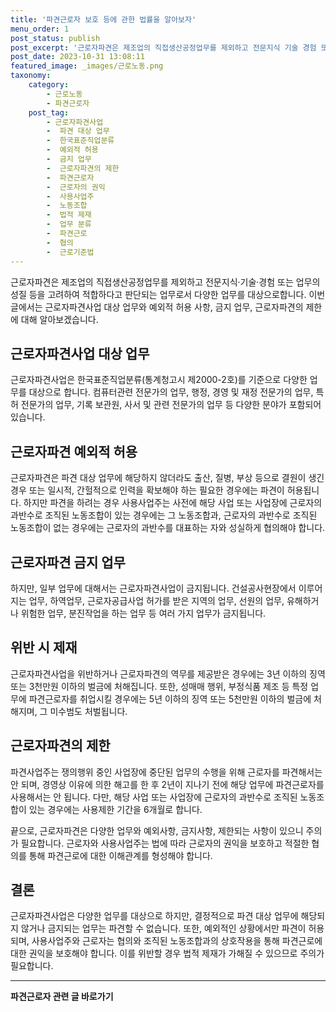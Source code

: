 ```yaml
---
title: '파견근로자 보호 등에 관한 법률을 알아보자'
menu_order: 1
post_status: publish
post_excerpt: '근로자파견은 제조업의 직접생산공정업무를 제외하고 전문지식 기술 경험 또는 업무의 성질 등을 고려하여 적합하다고 판단되는 업무로서 다양한 업무를 대상으로합니다. 이번 글에서는 근로자파견사업 대상 업무와 예외적 허용 사항, 금지 업무, 근로자파견의 제한에 대해 알아보겠습니다.'
post_date: 2023-10-31 13:08:11
featured_image: _images/근로노동.png
taxonomy:
    category:
        - 근로노동
        - 파견근로자
    post_tag:
        - 근로자파견사업
        -  파견 대상 업무
        -  한국표준직업분류
        -  예외적 허용
        -  금지 업무
        -  근로자파견의 제한
        -  파견근로자
        -  근로자의 권익
        -  사용사업주
        -  노동조합
        -  법적 제재
        -  업무 분류
        -  파견근로
        -  협의
        -  근로기준법
---
```



근로자파견은 제조업의 직접생산공정업무를 제외하고 전문지식·기술·경험 또는 업무의 성질 등을 고려하여 적합하다고 판단되는 업무로서 다양한 업무를 대상으로합니다. 이번 글에서는 근로자파견사업 대상 업무와 예외적 허용 사항, 금지 업무, 근로자파견의 제한에 대해 알아보겠습니다.

## 근로자파견사업 대상 업무

근로자파견사업은 한국표준직업분류(통계청고시 제2000-2호)를 기준으로 다양한 업무를 대상으로 합니다. 컴퓨터관련 전문가의 업무, 행정, 경영 및 재정 전문가의 업무, 특허 전문가의 업무, 기록 보관원, 사서 및 관련 전문가의 업무 등 다양한 분야가 포함되어 있습니다.

## 근로자파견 예외적 허용

근로자파견은 파견 대상 업무에 해당하지 않더라도 출산, 질병, 부상 등으로 결원이 생긴 경우 또는 일시적, 간헐적으로 인력을 확보해야 하는 필요한 경우에는 파견이 허용됩니다. 하지만 파견을 하려는 경우 사용사업주는 사전에 해당 사업 또는 사업장에 근로자의 과반수로 조직된 노동조합이 있는 경우에는 그 노동조합과, 근로자의 과반수로 조직된 노동조합이 없는 경우에는 근로자의 과반수를 대표하는 자와 성실하게 협의해야 합니다.

## 근로자파견 금지 업무

하지만, 일부 업무에 대해서는 근로자파견사업이 금지됩니다. 건설공사현장에서 이루어지는 업무, 하역업무, 근로자공급사업 허가를 받은 지역의 업무, 선원의 업무, 유해하거나 위험한 업무, 분진작업을 하는 업무 등 여러 가지 업무가 금지됩니다.

## 위반 시 제재

근로자파견사업을 위반하거나 근로자파견의 역무를 제공받은 경우에는 3년 이하의 징역 또는 3천만원 이하의 벌금에 처해집니다. 또한, 성매매 행위, 부정식품 제조 등 특정 업무에 파견근로자를 취업시킬 경우에는 5년 이하의 징역 또는 5천만원 이하의 벌금에 처해지며, 그 미수범도 처벌됩니다.

## 근로자파견의 제한

파견사업주는 쟁의행위 중인 사업장에 중단된 업무의 수행을 위해 근로자를 파견해서는 안 되며, 경영상 이유에 의한 해고를 한 후 2년이 지나기 전에 해당 업무에 파견근로자를 사용해서는 안 됩니다. 다만, 해당 사업 또는 사업장에 근로자의 과반수로 조직된 노동조합이 있는 경우에는 사용제한 기간을 6개월로 합니다.

끝으로, 근로자파견은 다양한 업무와 예외사항, 금지사항, 제한되는 사항이 있으니 주의가 필요합니다. 근로자와 사용사업주는 법에 따라 근로자의 권익을 보호하고 적절한 협의를 통해 파견근로에 대한 이해관계를 형성해야 합니다.

## 결론

근로자파견사업은 다양한 업무를 대상으로 하지만, 결정적으로 파견 대상 업무에 해당되지 않거나 금지되는 업무는 파견할 수 없습니다. 또한, 예외적인 상황에서만 파견이 허용되며, 사용사업주와 근로자는 협의와 조직된 노동조합과의 상호작용을 통해 파견근로에 대한 권익을 보호해야 합니다. 이를 위반할 경우 법적 제재가 가해질 수 있으므로 주의가 필요합니다.
<!-- wp:separator -->
<hr class="wp-block-separator has-alpha-channel-opacity"/>
<!-- /wp:separator -->

<!-- wp:group {"backgroundColor":"base","layout":{"type":"constrained"}} -->
<div class="wp-block-group has-base-background-color has-background"><!-- wp:paragraph {"align":"center","fontSize":"medium"} -->
<p class="has-text-align-center has-large-font-size"><strong>파견근로자 관련 글 바로가기</strong></p>
<!-- /wp:paragraph -->


<!-- wp:latest-posts {"categories":[{"id":12664,"count":19,"description":"","link":"https://uknowlaw.com/category/%ed%8c%8c%ea%b2%ac%ea%b7%bc%eb%a1%9c%ec%9e%90/","name":"파견근로자","slug":"파견근로자","taxonomy":"category","parent":0,"meta":[],"_links":{"self":[{"href":"https://uknowlaw.com/wp-json/wp/v2/categories/12664"}],"collection":[{"href":"https://uknowlaw.com/wp-json/wp/v2/categories"}],"about":[{"href":"https://uknowlaw.com/wp-json/wp/v2/taxonomies/category"}],"wp:post_type":[{"href":"https://uknowlaw.com/wp-json/wp/v2/posts?categories=12664"}],"curies":[{"name":"wp","href":"https://api.w.org/{rel}","templated":true}]}}],"postsToShow":100,"excerptLength":28,"postLayout":"grid","columns":2,"featuredImageAlign":"left","featuredImageSizeSlug":"large","fontSize":18px} /--></div>
<!-- /wp:group -->